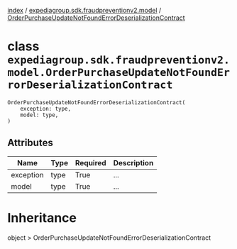 [index](index.md) / [expediagroup.sdk.fraudpreventionv2.model](expediagroup.sdk.fraudpreventionv2.model.md) / [OrderPurchaseUpdateNotFoundErrorDeserializationContract](OrderPurchaseUpdateNotFoundErrorDeserializationContract.md)
# class `expediagroup.sdk.fraudpreventionv2.model.OrderPurchaseUpdateNotFoundErrorDeserializationContract`
```
OrderPurchaseUpdateNotFoundErrorDeserializationContract(
    exception: type,
    model: type,
)
```





## Attributes
    
    
        
    
        
    

|    Name   | Type | Required | Description |
|-----------|------|----------|-------------|
| exception | type |   True   |     ...     |
|   model   | type |   True   |     ...     |










# Inheritance
object  > OrderPurchaseUpdateNotFoundErrorDeserializationContract